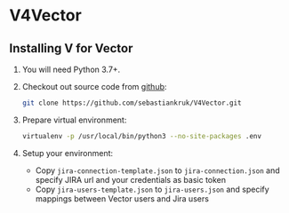 # V4Vector



## Installing V for Vector

1. You will need Python 3.7+.
1. Checkout out source code from [github](https://github.com/sebastiankruk/V4Vector):

    ```bash
    git clone https://github.com/sebastiankruk/V4Vector.git
    ```

1. Prepare virtual environment:

    ```bash
    virtualenv -p /usr/local/bin/python3 --no-site-packages .env
    ```



1. Setup your environment:

    * Copy `jira-connection-template.json` to `jira-connection.json` and specify JIRA url and your credentials as basic token
    * Copy `jira-users-template.json` to `jira-users.json` and specify mappings between Vector users and Jira users
    